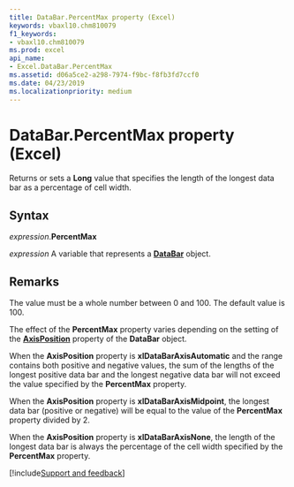 ```yaml
---
title: DataBar.PercentMax property (Excel)
keywords: vbaxl10.chm810079
f1_keywords:
- vbaxl10.chm810079
ms.prod: excel
api_name:
- Excel.DataBar.PercentMax
ms.assetid: d06a5ce2-a298-7974-f9bc-f8fb3fd7ccf0
ms.date: 04/23/2019
ms.localizationpriority: medium
---
```



# DataBar.PercentMax property (Excel)

Returns or sets a **Long** value that specifies the length of the longest data bar as a percentage of cell width.


## Syntax

_expression_.**PercentMax**

_expression_ A variable that represents a **[DataBar](Excel.DataBar.md)** object.


## Remarks

The value must be a whole number between 0 and 100. The default value is 100.

The effect of the **PercentMax** property varies depending on the setting of the **[AxisPosition](Excel.DataBar.AxisPosition.md)** property of the **DataBar** object. 

When the **AxisPosition** property is **xlDataBarAxisAutomatic** and the range contains both positive and negative values, the sum of the lengths of the longest positive data bar and the longest negative data bar will not exceed the value specified by the **PercentMax** property. 

When the **AxisPosition** property is **xlDataBarAxisMidpoint**, the longest data bar (positive or negative) will be equal to the value of the **PercentMax** property divided by 2. 

When the **AxisPosition** property is **xlDataBarAxisNone**, the length of the longest data bar is always the percentage of the cell width specified by the **PercentMax** property.




[!include[Support and feedback](~/includes/feedback-boilerplate.md)]